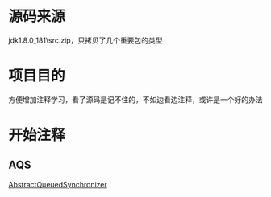 # 源码来源
jdk1.8.0_181\src.zip，只拷贝了几个重要包的类型

# 项目目的
方便增加注释学习，看了源码是记不住的，不如边看边注释，或许是一个好的办法

# 开始注释

## AQS
 [AbstractQueuedSynchronizer](src/main/java/java/util/concurrent/locks/AbstractQueuedSynchronizer.java)